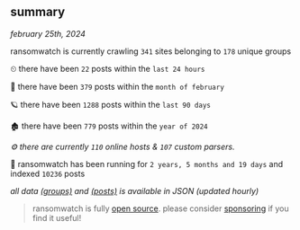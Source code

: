 
## summary
_february 25th, 2024_

ransomwatch is currently crawling `341` sites belonging to `178` unique groups

⏲ there have been `22` posts within the `last 24 hours`

🦈 there have been `379` posts within the `month of february`

🪐 there have been `1288` posts within the `last 90 days`

🏚 there have been `779` posts within the `year of 2024`

_⚙️ there are currently `110` online hosts & `107` custom parsers._

🦕 ransomwatch has been running for `2 years, 5 months and 19 days` and indexed `10236` posts

_all data  [(groups)](http://ransomwhat.telemetry.ltd/groups) and [(posts)](http://ransomwhat.telemetry.ltd/posts) is available in JSON (updated hourly)_

> ransomwatch is fully [open source](https://github.com/joshhighet/ransomwatch#ransomwatch--). please consider [sponsoring](https://github.com/sponsors/joshhighet) if you find it useful!
